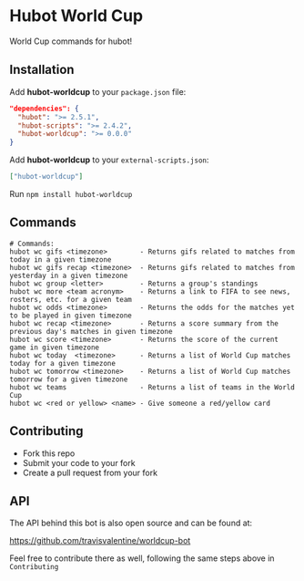 # Hubot World Cup

World Cup commands for hubot!

## Installation

Add **hubot-worldcup** to your `package.json` file:

```json
"dependencies": {
  "hubot": ">= 2.5.1",
  "hubot-scripts": ">= 2.4.2",
  "hubot-worldcup": ">= 0.0.0"
}
```

Add **hubot-worldcup** to your `external-scripts.json`:

```json
["hubot-worldcup"]
```

Run `npm install hubot-worldcup`

## Commands

```
# Commands:
hubot wc gifs <timezone>        - Returns gifs related to matches from today in a given timezone
hubot wc gifs recap <timezone>  - Returns gifs related to matches from yesterday in a given timezone
hubot wc group <letter>         - Returns a group's standings
hubot wc more <team acronym>    - Returns a link to FIFA to see news, rosters, etc. for a given team
hubot wc odds <timezone>        - Returns the odds for the matches yet to be played in given timezone
hubot wc recap <timezone>       - Returns a score summary from the previous day's matches in given timezone
hubot wc score <timezone>       - Returns the score of the current game in given timezone
hubot wc today  <timezone>      - Returns a list of World Cup matches today for a given timezone
hubot wc tomorrow <timezone>    - Returns a list of World Cup matches tomorrow for a given timezone
hubot wc teams                  - Returns a list of teams in the World Cup
hubot wc <red or yellow> <name> - Give someone a red/yellow card
```

## Contributing

* Fork this repo
* Submit your code to your fork
* Create a pull request from your fork

## API

The API behind this bot is also open source and can be found at:

https://github.com/travisvalentine/worldcup-bot

Feel free to contribute there as well, following the same steps above in `Contributing`
